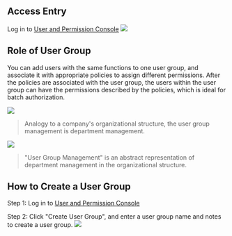 ## Access Entry
Log in to [User and Permission Console](https://console.qcloud.com/cam/groups)
![](https://mc.qcloudimg.com/static/img/dcbfa92c383ce9c3f141ccecf8d05046/User+Group+Management.png)

## Role of User Group
You can add users with the same functions to one user group, and associate it with appropriate policies to assign different permissions.
After the policies are associated with the user group, the users within the user group can have the permissions described by the policies, which is ideal for batch authorization.

![](//mccdn.qcloud.com/static/img/10728645b9bf6e48b3c1f61e6d3caa28/image.png)
> Analogy to a company's organizational structure, the user group management is department management.

![](https://mc.qcloudimg.com/static/img/dcbfa92c383ce9c3f141ccecf8d05046/User+Group+Management.png)
> "User Group Management" is an abstract representation of department management in the organizational structure.

## How to Create a User Group
Step 1: Log in to [User and Permission Console](https://console.qcloud.com/cam/groups)

Step 2:  Click "Create User Group", and enter a user group name and notes to create a user group.
![](https://mc.qcloudimg.com/static/img/42bae929ff0462e9a14cf076102930bc/User+Group+Management1.png)
